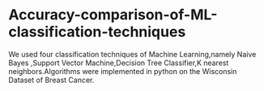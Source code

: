 # Accuracy-comparison-of-ML-classification-techniques
We used four classification techniques of Machine Learning,namely Naive Bayes ,Support Vector Machine,Decision Tree Classifier,K nearest neighbors.Algorithms were implemented in python on the Wisconsin Dataset of Breast Cancer.
